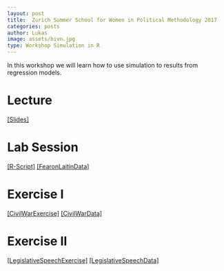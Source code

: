 ```yaml
---
layout: post
title:  Zurich Summer School for Women in Political Methodology 2017
categories: posts
author: Lukas
image: assets/bivn.jpg
type: Workshop Simulation in R
---
```


In this workshop we will learn how to use simulation to results from regression models.

# Lecture
[[Slides]](/assets/Lecture.pdf) 

# Lab Session
[[R-Script]](/assets/labsession_simulationinR.R) 
[[FearonLaitinData]](/assets/fearon_rep.dta) 

# Exercise I
[[CivilWarExercise]](/assets/Exercise_CivilWar.pdf) 
[[CivilWarData]](/assets/ch.RData) 

# Exercise II
[[LegislativeSpeechExercise]](/assets/exercise_legislativespeech.pdf) 
[[LegislativeSpeechData]](/assets/exercise_legislativespeech.Rdata) 



